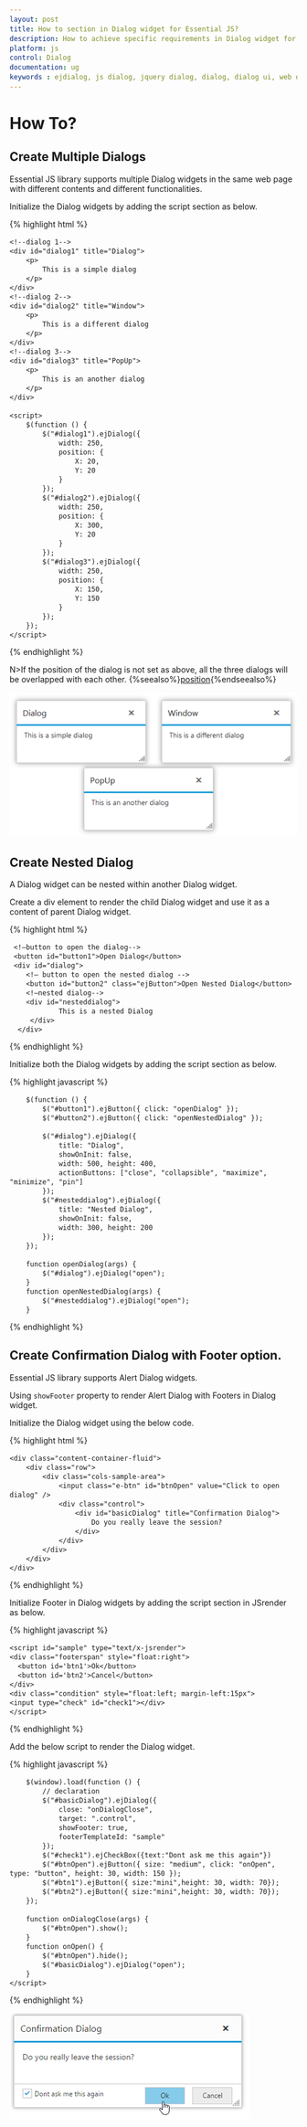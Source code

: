 ```yaml
---
layout: post
title: How to section in Dialog widget for Essential JS? 
description: How to achieve specific requirements in Dialog widget for Essential JS
platform: js
control: Dialog
documentation: ug
keywords : ejdialog, js dialog, jquery dialog, dialog, dialog ui, web dialog, ej dialog, essential javascript dialog, dialog widget,
---
```

# How To?


## Create Multiple Dialogs

Essential JS library supports multiple Dialog widgets in the same web page with different contents and different functionalities.

Initialize the Dialog widgets by adding the script section as below.

{% highlight html %}


    <!--dialog 1-->
    <div id="dialog1" title="Dialog">
        <p>
            This is a simple dialog
        </p>
    </div>
    <!--dialog 2-->
    <div id="dialog2" title="Window">
        <p>
            This is a different dialog
        </p>
    </div>
    <!--dialog 3-->
    <div id="dialog3" title="PopUp">
        <p>
            This is an another dialog
        </p>
    </div>

    <script>
        $(function () {
            $("#dialog1").ejDialog({
                width: 250,
                position: {
                    X: 20,
                    Y: 20
                }
            });
            $("#dialog2").ejDialog({
                width: 250,
                position: {
                    X: 300,
                    Y: 20
                }
            });
            $("#dialog3").ejDialog({
                width: 250,
                position: {
                    X: 150,
                    Y: 150
                }
            });
        });
    </script>


{% endhighlight %}



N>If the position of the dialog is not set as above, all the three dialogs will be overlapped with each other.
{%seealso%}[position](http://help.syncfusion.com/js/api/ejdialog#members:position){%endseealso%}

![Create Multiple Dialogs](how-to_images\create-multiple-dialogs_img1.png)

## Create Nested Dialog

A Dialog widget can be nested within another Dialog widget.

Create a div element to render the child Dialog widget and use it as a content of parent Dialog widget.

{% highlight html %}

     <!—button to open the dialog-->
     <button id="button1">Open Dialog</button>    
     <div id="dialog">
        <!— button to open the nested dialog -->
        <button id="button2" class="ejButton">Open Nested Dialog</button>
        <!—nested dialog-->
        <div id="nesteddialog">
                This is a nested Dialog
         </div>
      </div>


{% endhighlight %}

Initialize both the Dialog widgets by adding the script section as below.

{% highlight javascript %}


        $(function () {
            $("#button1").ejButton({ click: "openDialog" });
            $("#button2").ejButton({ click: "openNestedDialog" });

            $("#dialog").ejDialog({
                title: "Dialog",
                showOnInit: false,
                width: 500, height: 400,
                actionButtons: ["close", "collapsible", "maximize", "minimize", "pin"]
            });
            $("#nesteddialog").ejDialog({
                title: "Nested Dialog",
                showOnInit: false,
                width: 300, height: 200
            });
        });

        function openDialog(args) {
            $("#dialog").ejDialog("open");
        }
        function openNestedDialog(args) {
            $("#nesteddialog").ejDialog("open");
        }   



{% endhighlight %}



## Create Confirmation Dialog with Footer option.

Essential JS library supports Alert Dialog widgets.

Using `showFooter` property to render Alert Dialog with Footers in Dialog widget.

Initialize the Dialog widget using the below code.

{% highlight html %}

    <div class="content-container-fluid">
        <div class="row">
            <div class="cols-sample-area">
                <input class="e-btn" id="btnOpen" value="Click to open dialog" />
                <div class="control">
                    <div id="basicDialog" title="Confirmation Dialog">
                        Do you really leave the session?
                    </div>
                </div>
            </div>
        </div>
    </div>

{% endhighlight %}

Initialize Footer in Dialog widgets by adding the script section in JSrender as below.

{% highlight javascript %}

    <script id="sample" type="text/x-jsrender">
    <div class="footerspan" style="float:right">
      <button id='btn1'>Ok</button>
      <button id='btn2'>Cancel</button>
    </div>
    <div class="condition" style="float:left; margin-left:15px">
    <input type="check" id="check1"></div>
    </script>
   

{% endhighlight %}

Add the below script to render the Dialog widget.

{% highlight javascript %}
	
        $(window).load(function () {
            // declaration
            $("#basicDialog").ejDialog({               
                close: "onDialogClose",
                target: ".control",
                showFooter: true,
                footerTemplateId: "sample"
            });
			$("#check1").ejCheckBox({text:"Dont ask me this again"})
            $("#btnOpen").ejButton({ size: "medium", click: "onOpen", type: "button", height: 30, width: 150 });           
			$("#btn1").ejButton({ size:"mini",height: 30, width: 70});
			$("#btn2").ejButton({ size:"mini",height: 30, width: 70});
        });
       
        function onDialogClose(args) {
            $("#btnOpen").show();
        }
        function onOpen() {
            $("#btnOpen").hide();
            $("#basicDialog").ejDialog("open");
        }
    </script>

{% endhighlight %}

![Create Alert Dialog](how-to_images\dialog-footer1.png)